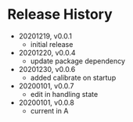 # Release History

* 20201219, v0.0.1
	* initial release
* 20201220, v0.0.4
	* update package dependency
* 20201230, v0.0.6
	* added calibrate on startup
* 20200101, v0.0.7
	* edit in handling state
* 20200101, v0.0.8
	* current in A
